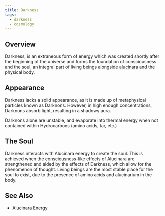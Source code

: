 ```yaml
---
title: Darkness
tags:
  - darkness
  - cosmology
---
```

## Overview
Darkness, is an extraneous form of energy which was created shortly after the beginning of the universe and forms the foundation of consciousness and the soul, an integral part of living beings alongside [alucinara](cosmology/alucinara.md) and the physical body.
## Appearance
Darkness lacks a solid appearance, as it is made up of metaphysical particles known as Darknons. However, in high enough concentrations, Darknons absorb light, resulting in a shadowy aura.

Darknons alone are unstable, and evaporate into thermal energy when not contained within Hydrocarbons (amino acids, tar, etc.)
## The Soul
Darkness interacts with Alucinara energy to create the soul. This is achieved when the consciousness-like effects of Alucinara are strengthened and aided by the effects of Darkness, which allow for the phenomenon of thought. Living beings are the most stable place for the soul to exist, due to the presence of amino acids and alucinarium in the body.
## See Also
- [Alucinara Energy](cosmology/alucinara.md)